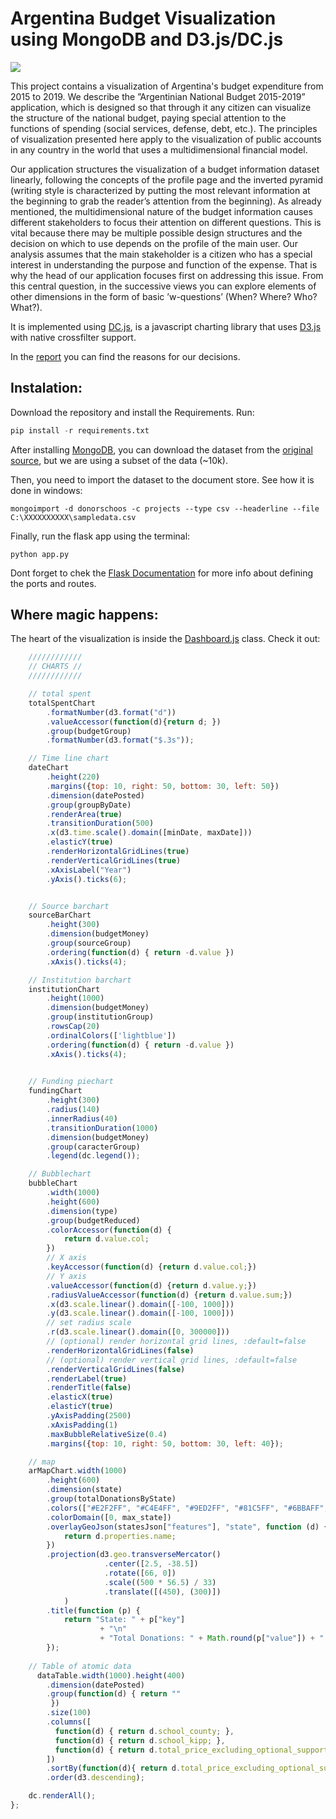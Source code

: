 # Argentina Budget Visualization using MongoDB and D3.js/DC.js

![](https://github.com/sergiers3/Argentina-Budget-Visualization-D3-Mongo-Flask-Bootstrap/blob/master/gif.gif?raw=true)

This project contains a visualization of Argentina's budget expenditure from 2015 to 2019. We describe the ”Argentinian National Budget 2015-2019” application, which is designed so that through it any citizen can visualize the structure of the national budget, paying special attention to the functions of spending (social services, defense, debt, etc.). The principles of visualization presented here apply to the visualization of public accounts in any country in the world that uses a multidimensional financial model.

Our application structures the visualization of a budget information dataset linearly, following the concepts of the profile page and the inverted pyramid (writing style is characterized by putting the most relevant information at the beginning to grab the reader’s attention from the beginning). As already mentioned, the multidimensional nature of the budget information causes different stakeholders to focus their attention on different questions. This is vital because there may be multiple possible design structures and the decision on which to use depends on the profile of the main user. Our analysis assumes that the main stakeholder is a citizen who has a special interest in understanding the purpose and function of the expense. That is why the head of our application focuses first on addressing this issue. From this central question, in the successive views you can explore elements of other dimensions in the form of basic ’w-questions’ (When? Where? Who? What?).



It is implemented using [DC.js](https://github.com/dc-js/dc.js), is a javascript charting library that uses [D3.js](https://d3js.org/) with native crossfilter support.

In the [report](https://github.com/sergiers3/Argentina-Budget-Visualization-D3-Mongo-Flask-Bootstrap/blob/master/doc/Report.pdf) you can find the reasons for our decisions.


## Instalation:

Download the repository and install the Requirements. Run:

```python
pip install -r requirements.txt
```

After installing [MongoDB](https://www.mongodb.com/es), you can download the dataset from the [original source](https://www.presupuestoabierto.gob.ar/sici/), but we are using a subset of the data (~10k).

Then, you need to import the dataset to the document store. See how it is done in windows:

```
mongoimport -d donorschoos -c projects --type csv --headerline --file C:\XXXXXXXXXX\sampledata.csv
```

Finally, run the flask app using the terminal:

```
python app.py
```

Dont forget to chek the [Flask Documentation](http://flask.pocoo.org/docs/1.0/) for more info about defining the ports and routes.


## Where magic happens:

The heart of the visualization is inside the [Dashboard.js](https://github.com/sergiers3/Argentina-Budget-Visualization-D3-Mongo-Flask-Bootstrap/blob/master/static/js/Dashboard.js) class. Check it out:



```Javascript
	////////////
	// CHARTS //
	////////////

	// total spent
	totalSpentChart
		.formatNumber(d3.format("d"))
		.valueAccessor(function(d){return d; })
		.group(budgetGroup)
		.formatNumber(d3.format("$.3s"));

	// Time line chart
	dateChart
		.height(220)
		.margins({top: 10, right: 50, bottom: 30, left: 50})
		.dimension(datePosted)
		.group(groupByDate)
		.renderArea(true)
		.transitionDuration(500)
		.x(d3.time.scale().domain([minDate, maxDate]))
		.elasticY(true)
		.renderHorizontalGridLines(true)
    	.renderVerticalGridLines(true)
		.xAxisLabel("Year")
		.yAxis().ticks(6);


	// Source barchart
	sourceBarChart
		.height(300)
        .dimension(budgetMoney)
        .group(sourceGroup)
        .ordering(function(d) { return -d.value })
        .xAxis().ticks(4);

    // Institution barchart
	institutionChart
		.height(1000)
        .dimension(budgetMoney)
        .group(institutionGroup)
        .rowsCap(20)
        .ordinalColors(['lightblue'])
        .ordering(function(d) { return -d.value })
        .xAxis().ticks(4);

  
  	// Funding piechart
	fundingChart
		.height(300)
		.radius(140)
		.innerRadius(40)
		.transitionDuration(1000)
		.dimension(budgetMoney)
		.group(caracterGroup)
		.legend(dc.legend());

	// Bubblechart
    bubbleChart
		.width(1000)
        .height(600)
    	.dimension(type) 
        .group(budgetReduced)
		.colorAccessor(function(d) {
            return d.value.col;
        })  
        // X axis
        .keyAccessor(function(d) {return d.value.col;})
        // Y axis
        .valueAccessor(function(d) {return d.value.y;})
        .radiusValueAccessor(function(d) {return d.value.sum;})
        .x(d3.scale.linear().domain([-100, 1000]))
        .y(d3.scale.linear().domain([-100, 1000]))
        // set radius scale
        .r(d3.scale.linear().domain([0, 300000]))
		// (optional) render horizontal grid lines, :default=false
        .renderHorizontalGridLines(false)
        // (optional) render vertical grid lines, :default=false
        .renderVerticalGridLines(false) 
        .renderLabel(true)
        .renderTitle(false)
        .elasticX(true)
        .elasticY(true)
        .yAxisPadding(2500)
        .xAxisPadding(1)
        .maxBubbleRelativeSize(0.4)
        .margins({top: 10, right: 50, bottom: 30, left: 40});

    // map
	arMapChart.width(1000)
		.height(600)
		.dimension(state)
		.group(totalDonationsByState)
		.colors(["#E2F2FF", "#C4E4FF", "#9ED2FF", "#81C5FF", "#6BBAFF", "#51AEFF", "#36A2FF", "#1E96FF", "#0089FF", "#0061B5"])
		.colorDomain([0, max_state])
		.overlayGeoJson(statesJson["features"], "state", function (d) {
			return d.properties.name;
		})
    	.projection(d3.geo.transverseMercator()
                     .center([2.5, -38.5])
                     .rotate([66, 0])
                     .scale((500 * 56.5) / 33)
                     .translate([(450), (300)])
    		)
		.title(function (p) {
			return "State: " + p["key"]
					+ "\n"
					+ "Total Donations: " + Math.round(p["value"]) + " $";
		});
  
	// Table of atomic data
	  dataTable.width(1000).height(400)
	    .dimension(datePosted)
		.group(function(d) { return ""
		 })
		.size(100)
	    .columns([
	      function(d) { return d.school_county; },
	      function(d) { return d.school_kipp; },
	      function(d) { return d.total_price_excluding_optional_support; }
	    ])
	    .sortBy(function(d){ return d.total_price_excluding_optional_support; })
	    .order(d3.descending);

    dc.renderAll();
};
```



